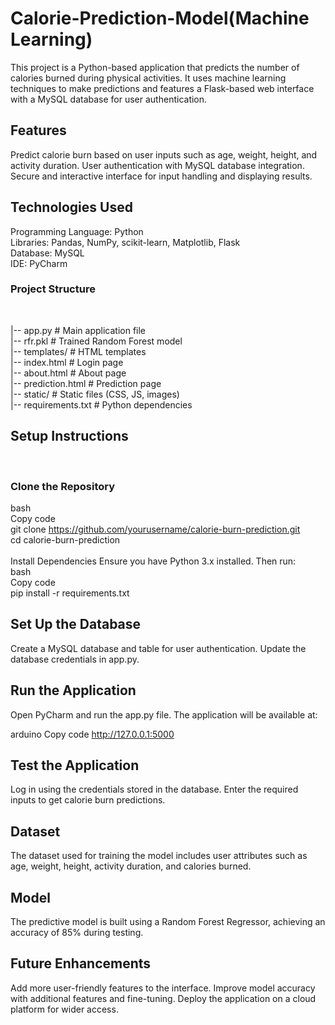 <h1>Calorie-Prediction-Model(Machine Learning)</h1>
This project is a Python-based application that predicts the number of calories burned during physical activities. It uses machine learning techniques to make predictions and features a Flask-based web interface with a MySQL database for user authentication.

<h2>Features</h2>
Predict calorie burn based on user inputs such as age, weight, height, and activity duration.
User authentication with MySQL database integration.
Secure and interactive interface for input handling and displaying results.
<br>
<h2>Technologies Used</h2>
Programming Language: Python
<br>
Libraries: Pandas, NumPy, scikit-learn, Matplotlib, Flask
<br>
Database: MySQL
<br>
IDE: PyCharm
<br>
<h3>Project Structure</h3>
<br>

|-- app.py                  # Main application file  
|-- rfr.pkl                 # Trained Random Forest model  
|-- templates/              # HTML templates  
    |-- index.html          # Login page  
    |-- about.html          # About page  
    |-- prediction.html     # Prediction page  
|-- static/                 # Static files (CSS, JS, images)  
|-- requirements.txt        # Python dependencies 
<br>
<h2>Setup Instructions</h2>
<br>
<h3>Clone the Repository</h3>

bash
<br>
Copy code
<br>
git clone https://github.com/yourusername/calorie-burn-prediction.git  
cd calorie-burn-prediction  
<br>
Install Dependencies
Ensure you have Python 3.x installed. Then run:
<br>
bash
<br>
Copy code
<br>
pip install -r requirements.txt 
<br>
<h2>Set Up the Database</h2>
Create a MySQL database and table for user authentication.
Update the database credentials in app.py.

<h2>Run the Application</h2>
Open PyCharm and run the app.py file. The application will be available at:

arduino
Copy code
http://127.0.0.1:5000  

<h2>Test the Application</h2>
Log in using the credentials stored in the database.
Enter the required inputs to get calorie burn predictions.
<br>
<h2>Dataset</h2>
The dataset used for training the model includes user attributes such as age, weight, height, activity duration, and calories burned.

<h2>Model</h2>
The predictive model is built using a Random Forest Regressor, achieving an accuracy of 85% during testing.

<h2>Future Enhancements</h2>
Add more user-friendly features to the interface.
Improve model accuracy with additional features and fine-tuning.
Deploy the application on a cloud platform for wider access.
